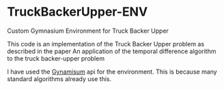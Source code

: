 # TruckBackerUpper-ENV
Custom Gymnasium Environment for Truck Backer Upper

This code is an implementation of the Truck Backer Upper problem 
as described in the paper An application of the temporal difference algorithm to
the truck backer-upper problem

I have used the [Gynamisum](https://gymnasium.farama.org/index.html) api for the environment.
This is because many standard algorithms already use this. 